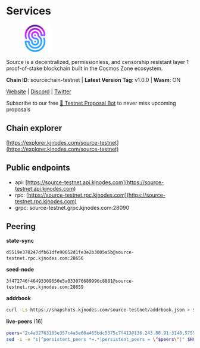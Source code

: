 # Services

<figure><img src="https://raw.githubusercontent.com/kj89/cosmos-images/main/logos/source.png" alt=""><figcaption></figcaption></figure>

Source is a decentralized, permissionless, and censorship resistant layer 1 proof-of-stake blockchain built in the Cosmos Zone ecosystem.

**Chain ID**: sourcechain-testnet | **Latest Version Tag**: v1.0.0 | **Wasm**: ON

[Website](https://www.sourceprotocol.io) | [Discord](https://discord.io/SourceProtocol) | [Twitter](https://www.twitter.com/sourceprotocol_)



Subscribe to our free [🤖 Testnet Proposal Bot](https://t.me/kjnodes_testnet_proposal_bot) to never miss upcoming proposals


## Chain explorer
[https://explorer.kjnodes.com/source-testnet](https://explorer.kjnodes.com/source-testnet)

## Public endpoints

* api: [https://source-testnet.api.kjnodes.com](https://source-testnet.api.kjnodes.com)
* rpc: [https://source-testnet.rpc.kjnodes.com](https://source-testnet.rpc.kjnodes.com)
* grpc: source-testnet.grpc.kjnodes.com:28090

## Peering

**state-sync**

```text
d5519e378247dfb61dfe90652d1fe3e2b3005a5b@source-testnet.rpc.kjnodes.com:28656
```

**seed-node**

```text
3f472746f46493309650e5a033076689996c8881@source-testnet.rpc.kjnodes.com:28659
```

**addrbook**
```bash
curl -Ls https://snapshots.kjnodes.com/source-testnet/addrbook.json > $HOME/.source/config/addrbook.json
```

**live-peers** (16)
```bash
peers="2c4a32763185e357c4a5e68a465bdc5375c7f413@136.243.88.91:3140,5755422056c55063f76e4dd0c4245904640ec34b@135.181.149.90:26656,b57b9573b55c57c534cdb70a53138dec739b519d@212.23.222.220:26356,cba9a7c35b554596577e9708d405eb83b1f2a6d2@65.21.248.172:26656,5f94cf456803179361c44c213fbc95f4da1bc3af@38.242.146.255:26656,2b2f270bd3bd1d518d87ca057597348cd8582698@109.123.252.3:26656,db69700d8b0c277183ab1ec34d79a083c2578d32@65.21.145.209:26656,8b75c926d4060560dbbead7d8b0300b7b411ff9b@5.252.193.133:26656,492d7c007dd37f05d2b469865685eb9e4460a379@35.87.85.162:26656,6d9cac37dfa58b8a13d59c85a8623f87138dd5ce@109.123.254.46:26656,80d48a1823db3c71f5e5babe89271156af6ceb89@194.163.156.184:26656,cb09ec2e5dc91beaa3d05c79a0a8d6c30fffcc59@65.108.78.101:26656,87790f6e5e2c34976770044b72602fd683141f6f@38.242.198.69:26656,59fb8a0794cd1b32855b3c09f0f991d55d79ea7c@45.94.209.32:36656,5fb7f75e3a97fa0f936020b62daf1e67281f7f16@65.109.92.240:20056,d5519e378247dfb61dfe90652d1fe3e2b3005a5b@65.109.68.190:28656"
sed -i -e "s|^persistent_peers *=.*|persistent_peers = \"$peers\"|" $HOME/.source/config/config.toml
```
